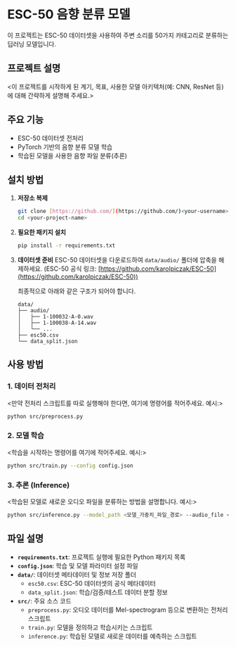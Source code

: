 # ESC-50 음향 분류 모델

이 프로젝트는 ESC-50 데이터셋을 사용하여 주변 소리를 50가지 카테고리로 분류하는 딥러닝 모델입니다.

## 프로젝트 설명

<이 프로젝트를 시작하게 된 계기, 목표, 사용한 모델 아키텍처(예: CNN, ResNet 등)에 대해 간략하게 설명해 주세요.>

## 주요 기능

-   ESC-50 데이터셋 전처리
-   PyTorch 기반의 음향 분류 모델 학습
-   학습된 모델을 사용한 음향 파일 분류(추론)

## 설치 방법

1.  **저장소 복제**
    ```bash
    git clone [https://github.com/](https://github.com/)<your-username>/<your-project-name>.git
    cd <your-project-name>
    ```

2.  **필요한 패키지 설치**
    ```bash
    pip install -r requirements.txt
    ```

3.  **데이터셋 준비**
    ESC-50 데이터셋을 다운로드하여 `data/audio/` 폴더에 압축을 해제하세요.
    (ESC-50 공식 링크: [https://github.com/karolpiczak/ESC-50](https://github.com/karolpiczak/ESC-50))

    최종적으로 아래와 같은 구조가 되어야 합니다.
    ```
    data/
    ├── audio/
    │   ├── 1-100032-A-0.wav
    │   ├── 1-100038-A-14.wav
    │   └── ...
    ├── esc50.csv
    └── data_split.json
    ```

## 사용 방법

### **1. 데이터 전처리**

<만약 전처리 스크립트를 따로 실행해야 한다면, 여기에 명령어를 적어주세요. 예시:>
```bash
python src/preprocess.py
```

### **2. 모델 학습**

<학습을 시작하는 명령어를 여기에 적어주세요. 예시:>
```bash
python src/train.py --config config.json
```

### **3. 추론 (Inference)**

<학습된 모델로 새로운 오디오 파일을 분류하는 방법을 설명합니다. 예시:>
```bash
python src/inference.py --model_path <모델_가중치_파일_경로> --audio_file <분류할_오디오_파일>
```

## 파일 설명

-   **`requirements.txt`**: 프로젝트 실행에 필요한 Python 패키지 목록
-   **`config.json`**: 학습 및 모델 파라미터 설정 파일
-   **`data/`**: 데이터셋 메타데이터 및 정보 저장 폴더
    -   `esc50.csv`: ESC-50 데이터셋의 공식 메타데이터
    -   `data_split.json`: 학습/검증/테스트 데이터 분할 정보
-   **`src/`**: 주요 소스 코드
    -   `preprocess.py`: 오디오 데이터를 Mel-spectrogram 등으로 변환하는 전처리 스크립트
    -   `train.py`: 모델을 정의하고 학습시키는 스크립트
    -   `inference.py`: 학습된 모델로 새로운 데이터를 예측하는 스크립트